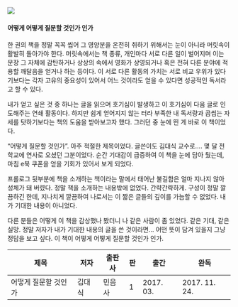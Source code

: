 ![](https://image.aladin.co.kr/product/10411/96/cover150/8937434067_1.jpg)

#### 어떻게 어떻게 질문할 것인가 인가

한 권의 책을 정말 꼭꼭 씹어 그 영양분을 온전히 취하기 위해서는 눈이 아니라 머릿속이 활발히 돌아가야 한다. 머릿속에서는 책 종류, 개인마다 서로 다른 일이 벌어지며 이는 문장 그 자체에 감탄하거나 상상의 속에서 영화가 상영되거나 혹은 전혀 다른 분야에 적용할 깨달음을 얻거나 하는 등이다. 이 서로 다른 활동의 가치는 서로 비교 우위가 있다기보다는 각자 고유의 중요성이 있어서 어느 것이라도 얻을 수 있다면 성공적인 독서라고 할 수 있다.  

내가 얻고 싶은 것 중 하나는 글을 읽으며 호기심이 발생하고 이 호기심이 다음 글로 인도해주는 연쇄 활동이다. 하지만 쉽게 얻어지지 않는 터라 부족한 내 독서량과 곱씹는 자세를 탓하기보다는 책의 도움을 받아보고자 했다. 그러던 중 눈에 띈 게 바로 이 책이었다.  

“어떻게 질문할 것인가”. 아주 적절한 제목이었다. 글쓴이도 김대식 교수로…. 몇 달 전 학교에 연사로 오셨던 그분이었다. 순간 기대감이 급증하여 이 책을 눈에 담아 뒀는데, 마침 e북 쿠폰을 얻을 기회가 있어서 보게 되었다.  

프롤로그 뒷부분에 책을 소개하는 책이라는 말에서 태어난 불길함은 얼마 지나지 않아 성체가 돼 버렸다. 정말 책을 소개하는 내용밖에 없었다. 간략간략하게. 구성이 정말 깔끔하긴 한데, 지나치게 깔끔하여 나로서는 이 짧은 글들의 깊이를 가늠할 수 없었다. 내가 기대한 내용이 아니었다.  

다른 분들은 어떻게 이 책을 감상했나 봤더니 나 같은 사람이 좀 있었다. 같은 기대, 같은 실망. 정말 저자가 내가 기대한 내용의 글을 쓴 것이라면… 어떤 뜻이 담겨 있을지 그냥 정답을 보고 싶다. 이 책이 어떻게 어떻게 질문할 것인가 인가.

|제목|저자|출판사|판|출간|완독|
|------|---|---|---|---|---|
|어떻게 질문할 것인가|김대식|민음사|1|2017. 03.|2017. 11. 24.|
